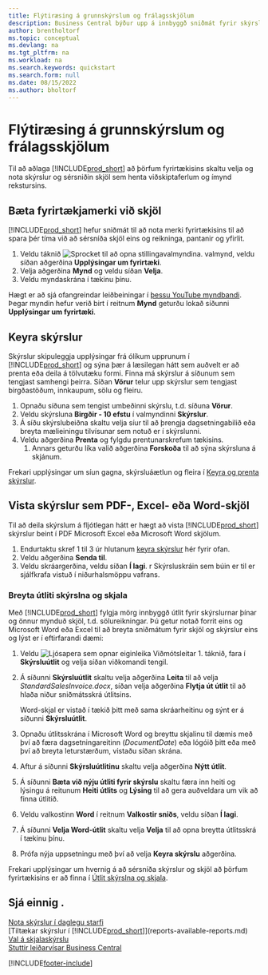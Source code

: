 ```yaml
---
title: Flýtiræsing á grunnskýrslum og frálagsskjölum
description: Business Central býður upp á innbyggð sniðmát fyrir skýrslur og skjöl með mörgum sérstillingarmöguleikum til að aðlaga þau að þörfum fyrirtækisins.
author: brentholtorf
ms.topic: conceptual
ms.devlang: na
ms.tgt_pltfrm: na
ms.workload: na
ms.search.keywords: quickstart
ms.search.form: null
ms.date: 08/15/2022
ms.author: bholtorf
---
```


# <a name="basic-reports-and-documents-output-quick-start"></a>Flýtiræsing á grunnskýrslum og frálagsskjölum

Til að aðlaga [!INCLUDE[prod_short](includes/prod_short.md)] að þörfum fyrirtækisins skaltu velja og nota skýrslur og sérsniðin skjöl sem henta viðskiptaferlum og ímynd rekstursins.

## <a name="add-your-company-logo-to-documents"></a>Bæta fyrirtækjamerki við skjöl

[!INCLUDE[prod_short](includes/prod_short.md)] hefur sniðmát til að nota merki fyrirtækisins til að spara þér tíma við að sérsníða skjöl eins og reikninga, pantanir og yfirlit.

1. Veldu táknið ![Sprocket til að opna stillingavalmyndina.](media/ui-experience/settings_icon_small.png) valmynd, veldu síðan aðgerðina **Upplýsingar um fyrirtæki**.
2. Velja aðgerðina **Mynd** og veldu síðan **Velja**.
3. Veldu myndaskrána í tækinu þínu.

Hægt er að sjá ofangreindar leiðbeiningar í [þessu YouTube myndbandi](https://www.youtube.com/watch?v=AatXbKF1NGg). Þegar myndin hefur verið birt í reitnum **Mynd** geturðu lokað síðunni **Upplýsingar um fyrirtæki**.

## <a name="run-reports"></a>Keyra skýrslur

Skýrslur skipuleggja upplýsingar frá ólíkum upprunum í [!INCLUDE[prod_short](includes/prod_short.md)] og sýna þær á læsilegan hátt sem auðvelt er að prenta eða deila á tölvutæku formi. Finna má skýrslur á síðunum sem tengjast samhengi þeirra. Síðan **Vörur** telur upp skýrslur sem tengjast birgðastöðum, innkaupum, sölu og fleiru.

1. Opnaðu síðuna sem tengist umbeðinni skýrslu, t.d. síðuna **Vörur**.
2. Veldu skýrsluna **Birgðir - 10 efstu** í valmyndinni **Skýrslur**.
3. Á síðu skýrslubeiðna skaltu velja síur til að þrengja dagsetningabilið eða breyta mælieiningu tilvísunar sem notuð er í skýrslunni.
4. Veldu aðgerðina **Prenta** og fylgdu prentunarskrefum tækisins.
    1. Annars geturðu líka valið aðgerðina **Forskoða** til að sýna skýrsluna á skjánum.

Frekari upplýsingar um síun gagna, skýrsluáætlun og fleira í [Keyra og prenta skýrslur](ui-work-report.md).

## <a name="save-reports-as-pdf-excel-or-word-documents"></a>Vista skýrslur sem PDF-, Excel- eða Word-skjöl

Til að deila skýrslum á fljótlegan hátt er hægt að vista [!INCLUDE[prod_short](includes/prod_short.md)] skýrslur beint í PDF Microsoft Excel eða Microsoft Word skjölum.

1. Endurtaktu skref 1 til 3 úr hlutanum [keyra skýrslur](#run-reports) hér fyrir ofan.
2. Veldu aðgerðina **Senda til**.
3. Veldu skráargerðina, veldu síðan **Í lagi**.
r Skýrsluskráin sem búin er til er sjálfkrafa vistuð í niðurhalsmöppu vafrans.

### <a name="change-report-and-document-layouts"></a>Breyta útliti skýrslna og skjala

Með [!INCLUDE[prod_short](includes/prod_short.md)] fylgja mörg innbyggð útlit fyrir skýrslurnar þínar og önnur mynduð skjöl, t.d. sölureikningar. Þú getur notað forrit eins og Microsoft Word eða Excel til að breyta sniðmátum fyrir skjöl og skýrslur eins og lýst er í eftirfarandi dæmi:

1. Veldu ![Ljósapera sem opnar eiginleika Viðmótsleitar 1.](media/ui-search/search_small.png "Segðu mér hvað þú vilt gera") táknið, fara í **Skýrsluútlit** og velja síðan viðkomandi tengil.
2. Á síðunni **Skýrsluútlit** skaltu velja aðgerðina **Leita** til að velja *StandardSalesInvoice.docx*, síðan velja aðgerðina **Flytja út útlit** til að hlaða niður sniðmátsskrá útlitsins.

    Word-skjal er vistað í tækið þitt með sama skráarheitinu og sýnt er á síðunni **Skýrsluútlit**.
3. Opnaðu útlitsskrána í Microsoft Word og breyttu skjalinu til dæmis með því að færa dagsetningareitinn (*DocumentDate*) eða lógóið þitt eða með því að breyta leturstærðum, vistaðu síðan skrána.
4. Aftur á síðunni **Skýrsluútlitinu** skaltu velja aðgerðina **Nýtt útlit**.
5. Á síðunni **Bæta við nýju útliti fyrir skýrslu** skaltu færa inn heiti og lýsingu á reitunum **Heiti útlits** og **Lýsing** til að gera auðveldara um vik að finna útlitið.
6. Veldu valkostinn **Word** í reitnum **Valkostir sniðs**, veldu síðan **Í lagi**.
7. Á síðunni **Velja Word-útlit** skaltu velja **Velja** til að opna breytta útlitsskrá í tækinu þínu.
8. Prófa nýja uppsetningu með því að velja **Keyra skýrslu** aðgerðina.

Frekari upplýsingar um hvernig á að sérsníða skýrslur og skjöl að þörfum fyrirtækisins er að finna í [Útlit skýrslna og skjala](ui-manage-report-layouts.md).

## <a name="see-also"></a>Sjá einnig .

[Nota skýrslur í daglegu starfi](reports-use-reports.md)  
[Tiltækar skýrslur í [!INCLUDE[prod_short](includes/prod_short.md)]](reports-available-reports.md)  
[Val á skjalaskýrslu](across-report-selections.md)  
[Stuttir leiðarvísar Business Central](quick-start-business-central.md)  

[!INCLUDE[footer-include](includes/footer-banner.md)]
